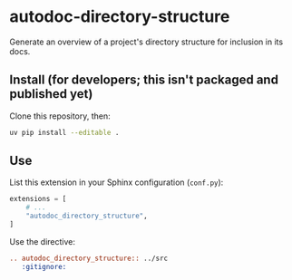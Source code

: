 # autodoc-directory-structure

Generate an overview of a project's directory structure for inclusion in its docs.


## Install (for developers; this isn't packaged and published yet)

Clone this repository, then:

```bash
uv pip install --editable .
```

## Use

List this extension in your Sphinx configuration (`conf.py`):

```python
extensions = [
    # ...
    "autodoc_directory_structure",
]
```

Use the directive:

```rst
.. autodoc_directory_structure:: ../src
   :gitignore:
```
